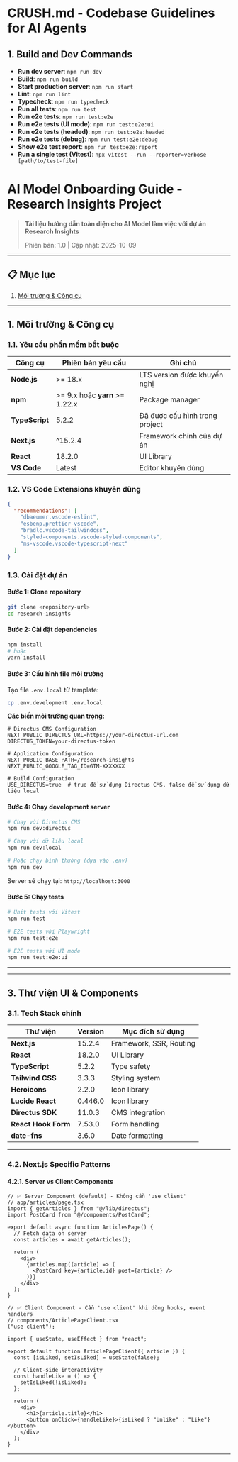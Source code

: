 # CRUSH.md - Codebase Guidelines for AI Agents

## 1. Build and Dev Commands

- **Run dev server**: `npm run dev`
- **Build**: `npm run build`
- **Start production server**: `npm run start`
- **Lint**: `npm run lint`
- **Typecheck**: `npm run typecheck`
- **Run all tests**: `npm run test`
- **Run e2e tests**: `npm run test:e2e`
- **Run e2e tests (UI mode)**: `npm run test:e2e:ui`
- **Run e2e tests (headed)**: `npm run test:e2e:headed`
- **Run e2e tests (debug)**: `npm run test:e2e:debug`
- **Show e2e test report**: `npm run test:e2e:report`
- **Run a single test (Vitest)**: `npx vitest --run --reporter=verbose [path/to/test-file]`

# AI Model Onboarding Guide - Research Insights Project

> **Tài liệu hướng dẫn toàn diện cho AI Model làm việc với dự án Research Insights**
>
> Phiên bản: 1.0 | Cập nhật: 2025-10-09

---

## 📋 Mục lục

1. [Môi trường & Công cụ](#1-môi-trường--công-cụ)

---

## 1. Môi trường & Công cụ

### 1.1. Yêu cầu phần mềm bắt buộc

| Công cụ        | Phiên bản yêu cầu              | Ghi chú                        |
| -------------- | ------------------------------ | ------------------------------ |
| **Node.js**    | >= 18.x                        | LTS version được khuyến nghị   |
| **npm**        | >= 9.x hoặc **yarn** >= 1.22.x | Package manager                |
| **TypeScript** | 5.2.2                          | Đã được cấu hình trong project |
| **Next.js**    | ^15.2.4                        | Framework chính của dự án      |
| **React**      | 18.2.0                         | UI Library                     |
| **VS Code**    | Latest                         | Editor khuyên dùng             |

### 1.2. VS Code Extensions khuyên dùng

```json
{
  "recommendations": [
    "dbaeumer.vscode-eslint",
    "esbenp.prettier-vscode",
    "bradlc.vscode-tailwindcss",
    "styled-components.vscode-styled-components",
    "ms-vscode.vscode-typescript-next"
  ]
}
```

### 1.3. Cài đặt dự án

#### Bước 1: Clone repository

```bash
git clone <repository-url>
cd research-insights
```

#### Bước 2: Cài đặt dependencies

```bash
npm install
# hoặc
yarn install
```

#### Bước 3: Cấu hình file môi trường

Tạo file `.env.local` từ template:

```bash
cp .env.development .env.local
```

**Các biến môi trường quan trọng:**

```env
# Directus CMS Configuration
NEXT_PUBLIC_DIRECTUS_URL=https://your-directus-url.com
DIRECTUS_TOKEN=your-directus-token

# Application Configuration
NEXT_PUBLIC_BASE_PATH=/research-insights
NEXT_PUBLIC_GOOGLE_TAG_ID=GTM-XXXXXXX

# Build Configuration
USE_DIRECTUS=true  # true để sử dụng Directus CMS, false để sử dụng dữ liệu local
```

#### Bước 4: Chạy development server

```bash
# Chạy với Directus CMS
npm run dev:directus

# Chạy với dữ liệu local
npm run dev:local

# Hoặc chạy bình thường (dựa vào .env)
npm run dev
```

Server sẽ chạy tại: `http://localhost:3000`

#### Bước 5: Chạy tests

```bash
# Unit tests với Vitest
npm run test

# E2E tests với Playwright
npm run test:e2e

# E2E tests với UI mode
npm run test:e2e:ui
```
---

---

## 3. Thư viện UI & Components

### 3.1. Tech Stack chính

| Thư viện            | Version | Mục đích sử dụng        |
| ------------------- | ------- | ----------------------- |
| **Next.js**         | 15.2.4  | Framework, SSR, Routing |
| **React**           | 18.2.0  | UI Library              |
| **TypeScript**      | 5.2.2   | Type safety             |
| **Tailwind CSS**    | 3.3.3   | Styling system          |
| **Heroicons**       | 2.2.0   | Icon library            |
| **Lucide React**    | 0.446.0 | Icon library            |
| **Directus SDK**    | 11.0.3  | CMS integration         |
| **React Hook Form** | 7.53.0  | Form handling           |
| **date-fns**        | 3.6.0   | Date formatting         |



---

### 4.2. Next.js Specific Patterns

#### 4.2.1. Server vs Client Components

```tsx
// ✅ Server Component (default) - Không cần 'use client'
// app/articles/page.tsx
import { getArticles } from "@/lib/directus";
import PostCard from "@/components/PostCard";

export default async function ArticlesPage() {
  // Fetch data on server
  const articles = await getArticles();

  return (
    <div>
      {articles.map((article) => (
        <PostCard key={article.id} post={article} />
      ))}
    </div>
  );
}

// ✅ Client Component - Cần 'use client' khi dùng hooks, event handlers
// components/ArticlePageClient.tsx
("use client");

import { useState, useEffect } from "react";

export default function ArticlePageClient({ article }) {
  const [isLiked, setIsLiked] = useState(false);

  // Client-side interactivity
  const handleLike = () => {
    setIsLiked(!isLiked);
  };

  return (
    <div>
      <h1>{article.title}</h1>
      <button onClick={handleLike}>{isLiked ? "Unlike" : "Like"}</button>
    </div>
  );
}
```
---

